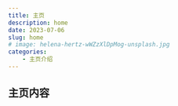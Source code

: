 ```yaml
---
title: 主页
description: home
date: 2023-07-06
slug: home
# image: helena-hertz-wWZzXlDpMog-unsplash.jpg
categories:
    - 主页介绍
---
```


## 主页内容
